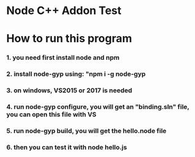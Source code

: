 # Node C++ Addon Test

# How to run this program 

### 1. you need first install node and npm 

### 2. install node-gyp using: "npm i -g node-gyp

### 3. on windows, VS2015 or 2017 is needed

### 4. run node-gyp configure, you will get an "binding.sln" file, you can open this file with VS 

### 5. run node-gyp build, you will get the hello.node file 

### 6. then you can test it with node hello.js
